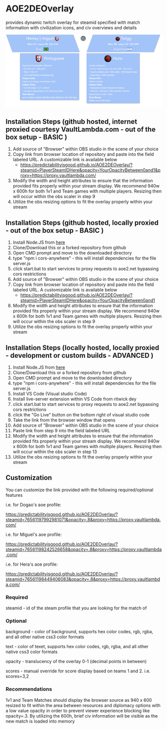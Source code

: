 # AOE2DEOverlay
provides dynamic twitch overlay for steamid specified with match information with civilization icons, and civ overviews and details

![Civilization Details](https://raw.githubusercontent.com/PredictabilityIsGood/AOE2DEOverlay/master/Civ-Details.PNG)


## Installation Steps (github hosted, internet proxied courtesy VaultLambda.com - out of the box setup - BASIC )
1) Add source of "Browser" within OBS studio in the scene of your choice
2) Copy link from browser location of repository and paste into the field labeled URL. A customizable link is available below
    - https://predictabilityisgood.github.io/AOE2DEOverlay/?steamid=PlayerSteamIDHere&opacity=YourOpacityBetween0and1&proxy=https://proxy.vaultlambda.com/
3) Modify the width and height attributes to ensure that the information provided fits properly within your stream display. We recommend 940w x 600h for both 1v1 and Team games with multiple players. Resizing then will occur within the obs scaler in step 9
4) Utilize the obs resizing options to fit the overlay properly within your stream

## Installation Steps (github hosted, locally proxied - out of the box setup - BASIC )
1) Install Node.JS from [here](https://nodejs.org/en/download/current/)
2) Clone/Download this or a forked repository from github
3) Open CMD prompt and move to the downloaded directory
4) type "npm i cors-anywhere" - this will install dependencies for the file server.js
5) click start.bat to start services to proxy requests to aoe2.net bypassing cors restrictions
6) Add source of "Browser" within OBS studio in the scene of your choice
7) Copy link from browser location of repository and paste into the field labeled URL. A customizable link is available below
    - https://predictabilityisgood.github.io/AOE2DEOverlay/?steamid=PlayerSteamIDHere&opacity=YourOpacityBetween0and1
8) Modify the width and height attributes to ensure that the information provided fits properly within your stream display. We recommend 940w x 600h for both 1v1 and Team games with multiple players. Resizing then will occur within the obs scaler in step 9
9) Utilize the obs resizing options to fit the overlay properly within your stream

## Installation Steps (locally hosted, locally proxied - development or custom builds - ADVANCED )
1) Install Node.JS from [here](https://nodejs.org/en/download/current/)
2) Clone/Download this or a forked repository from github
3) Open CMD prompt and move to the downloaded directory
4) type "npm i cors-anywhere" - this will install dependencies for the file server.js
5) Install VS Code (Visual studio Code)
6) Install live-server extension within VS Code from ritwick dey 
7) click start.bat to start services to proxy requests to aoe2.net bypassing cors restrictions
8) click the "Go Live" button on the bottom right of visual studio code
9) Take the link from the browser window that opens
10) Add source of "Browser" within OBS studio in the scene of your choice
11) Paste link from step 9 into the field labeled URL
12) Modify the width and height attributes to ensure that the information provided fits properly within your stream display. We recommend 940w x 600h for both 1v1 and Team games with multiple players. Resizing then will occur within the obs scaler in step 13
13) Utilize the obs resizing options to fit the overlay properly within your stream

## Customization
You can customize the link provided with the following required/optional features

i.e. for Dogao's aoe profile:

https://predictabilityisgood.github.io/AOE2DEOverlay/?steamid=76561197992981071&opacity=.8&proxy=https://proxy.vaultlambda.com/

i.e. for Miguel's aoe profile:

https://predictabilityisgood.github.io/AOE2DEOverlay/?steamid=76561198242526658&opacity=.8&proxy=https://proxy.vaultlambda.com/

i.e. for Hera's aoe profile:

https://predictabilityisgood.github.io/AOE2DEOverlay/?steamid=76561198449406083&opacity=.8&proxy=https://proxy.vaultlambda.com/


### Required
steamid - id of the steam profile that you are looking for the match of 

### Optional
background - color of background, supports hex color codes, rgb, rgba, and all other native css3 color formats

text - color of texet, supports hex color codes, rgb, rgba, and all other native css3 color formats

opacity - translucency of the overlay 0-1 (decimal points in between)

scores - manual override for score display based on teams 1 and 2. i.e. scores=3,2

### Recommendations
1v1 and Team Matches should display the browser source as 940 x 600 resized to fit within the area between resources and diplomacy options with a low value opacity in order to prevent viewer experience blocking like opacity=.3. By utilizing the 600h, brief civ information will be visible as the new match is loaded into memory
